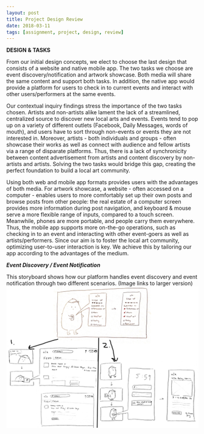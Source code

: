 ```yaml
---
layout: post
title: Project Design Review
date: 2018-03-11
tags: [assignment, project, design, review]
---
```


**DESIGN & TASKS**

From our initial design concepts, we elect to choose the last design that consists of a website and native mobile app. The two tasks we choose are event discovery/notification and artwork showcase. Both media will share the same content and support both tasks. In addition, the native app would provide a platform for users to check in to current events and interact with other users/performers at the same events.

Our contextual inquiry findings stress the importance of the two tasks chosen. Artists and non-artists alike lament the lack of a streamlined, centralized source to discover new local arts and events. Events tend to pop up on a variety of different outlets (Facebook, Daily Messages, words of mouth), and users have to sort through non-events or events they are not interested in. Moreover, artists - both individuals and groups - often showcase their works as well as connect with audience and fellow artists via a range of disparate platforms. Thus, there is a lack of synchronicity between content advertisement from artists and content discovery by non-artists and artists. Solving the two tasks would bridge this gap, creating the perfect foundation to build a local art community.

Using both web and mobile app formats provides users with the advantages of both media. For artwork showcase, a website - often accessed on a computer - enables users to more comfortably set up their own posts and browse posts from other people: the real estate of a computer screen provides more information during post navigation, and keyboard & mouse serve a more flexible range of inputs, compared to a touch screen. Meanwhile, phones are more portable, and people carry them everywhere. Thus, the mobile app supports more on-the-go operations, such as checking in to an event and interacting with other event-goers as well as artists/performers. Since our aim is to foster the local art community, optimizing user-to-user interaction is key. We achieve this by tailoring our app according to the advantages of the medium.

***Event Discovery / Event Notification***

This storyboard shows how our platform handles event discovery and event notification through two different scenarios. (Image links to larger version)
[![Figure 1](/img/task5_storyboard.jpg)](oi66.tinypic.com/317b7dy.jpg)
